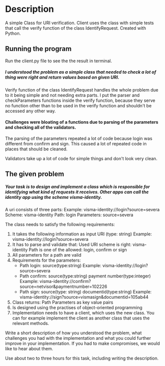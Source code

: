 # Description
A simple Class for URI verification.
Client uses the class with simple tests that call the verify function of the class IdentifyRequest.
Created with Python.

## Running the program
Run the client.py file to see the the result in terminal.

##### I understood the problem as a simple class that needed to check a lot of thing were right and return values based on given URI.
Verify function of the class IdentifyRequest handles the whole problem due to it being simple and not needing extra parts.
I put the parser and checkParameters functions inside the verify function, because they serve no function other than to be used in the verify function and shouldn't be accessed any other way.

#### Challenges were bloating of a functions due to parsing of the parameters and checking all of the validators.
The parsing of the parameters repeated a lot of code because login was different from confirm and sign. This caused a lot of repeated code in places that should be cleaned.

Validators take up a lot of code for simple things and don't look very clean.


## The given problem
##### Your task is to design and implement a class which is responsible for identifying what kind of requests it receives. Other apps can call the identity app using the scheme visma-identity.
A uri consists of three parts:
Example: visma-identity://login?source=severa
Scheme: visma-identity
Path: login
Parameters: source=severa

The class needs to satisfy the following requirements:
1. It takes the following information as input
    URI (type: string)
    Example: visma-identity://login?source=severa
2. It has to parse and validate that:
    Used URI scheme is right: visma-identity
    Path is one of the allowed: login, confirm or sign
3. All parameters for a path are valid
4. Requirements for the parameters:
      - Path login:
      source(type:string)
      Example: visma-identity://login?source=severa
      - Path confirm:
      source(type:string)
      payment number(type:integer)
      Example: visma-identity://confirm?source=netvisor&paymentnumber=102226
      - Path sign:
     source(type: string)
     documentid(type:string)
     Example: visma-identity://sign?source=vismasign&documentid=105ab44
5. Class returns:
     Path
     Parameters as key value pairs
6. Is designed using the practises of object-oriented programming
7. Implementation needs to have a client, which uses the new class. You can for example implement the client as another class that uses the relevant methods.

Write a short description of how you understood the problem, what challenges you had with the implementation and what you could further improve in your implementation. If you had to make compromises, we would like to hear about them.

Use about two to three hours for this task, including writing the description.